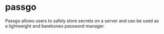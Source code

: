 # passgo

Passgo allows users to safely store secrets on a server and can be used as a lightweight and barebones password manager. 
